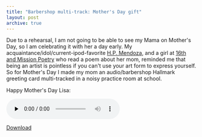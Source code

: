 ```yaml
---
title: "Barbershop multi-track: Mother's Day gift"
layout: post
archive: true
---
```


Due to a rehearsal, I am not going to be able to see my Mama on Mother's Day, so I am celebrating it with her a day early. My acquaintance/idol/current-ipod-favorite <a href="http://www.hpmendoza.com/">H.P. Mendoza</a>, and a girl at <a href="http://www.16thmission.com/">16th and Mission Poetry</a> who read a poem about her mom, reminded me that being an artist is pointless if you can't use your art form to express yourself.  So for Mother's Day I made my mom an audio/barbershop Hallmark greeting card multi-tracked in a noisy practice room at school.

Happy Mother's Day Lisa:

<audio id="wp_mep_47" src="http://blog.classicalcode.com/wp-content/uploads/2008/05/mama.mp3" type="audio/mp3"    controls="controls" preload="none"  ></audio>

<a href="http://blog.classicalcode.com/wp-content/uploads/2008/05/mama.mp3">Download</a>
